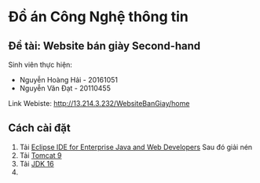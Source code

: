 # Đồ án Công Nghệ thông tin
## Đề tài: Website bán giày Second-hand

Sinh viên thực hiện:
 - Nguyễn Hoàng Hải - 20161051
 - Nguyễn Văn Đạt - 20110455

Link Webiste: http://13.214.3.232/WebsiteBanGiay/home

## Cách cài đặt
1. Tải [Eclipse IDE for Enterprise Java and Web Developers](https://www.eclipse.org/downloads/packages/release/2022-09/r/eclipse-ide-enterprise-java-and-web-developers)
Sau đó giải nén 
3. Tải [Tomcat 9](https://tomcat.apache.org/download-90.cgi)
4. Tải [JDK 16](https://jdk.java.net/java-se-ri/16)
5. 
